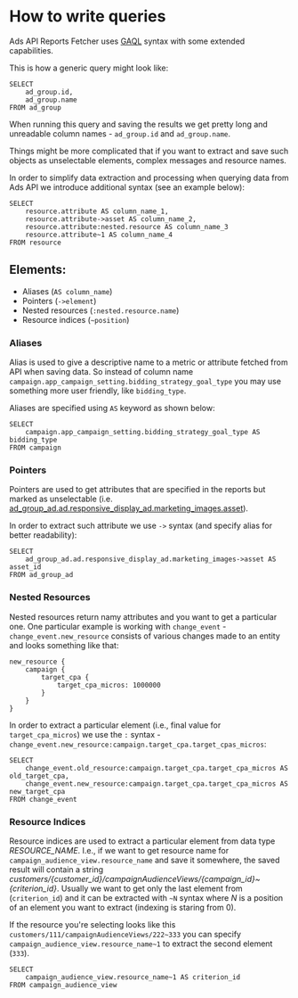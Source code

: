 # How to write queries

Ads API Reports Fetcher uses [GAQL](https://developers.google.com/google-ads/api/docs/query/overview)
syntax with some extended capabilities.


This is how a generic query might look like:

```
SELECT
    ad_group.id,
    ad_group.name
FROM ad_group
```

When running this query and saving the results we get pretty long and unreadable
column names - `ad_group.id` and `ad_group.name`.

Things might be more complicated that if you want to extract and save such objects
as unselectable elements, complex messages and resource names.

In order to simplify data extraction and processing when querying data from Ads API
we introduce additional syntax (see an example below):

```
SELECT
    resource.attribute AS column_name_1,
    resource.attribute->asset AS column_name_2,
    resource.attribute:nested.resource AS column_name_3
    resource.attribute~1 AS column_name_4
FROM resource
```

## Elements:

* Aliases (`AS column_name`)
* Pointers (`->element`)
* Nested resources (`:nested.resource.name`)
* Resource indices (`~position`)


### Aliases

Alias is used to give a descriptive name to a metric or attribute fetched from
API when saving data. So instead of column name
`campaign.app_campaign_setting.bidding_strategy_goal_type` you may use something
more user friendly, like `bidding_type`.

Aliases are specified using `AS` keyword as shown below:

```
SELECT
    campaign.app_campaign_setting.bidding_strategy_goal_type AS bidding_type
FROM campaign
```

### Pointers

Pointers are used to get attributes that are specified in the reports but
marked as unselectable (i.e. [ad_group_ad.ad.responsive_display_ad.marketing_images.asset](https://developers.google.com/google-ads/api/fields/v9/ad_group_ad#ad_group_ad.ad.responsive_display_ad.marketing_images.asset)).

In order to extract such attribute we use `->` syntax (and specify alias for
better readability):

```
SELECT
    ad_group_ad.ad.responsive_display_ad.marketing_images->asset AS asset_id
FROM ad_group_ad
```

### Nested Resources

Nested resources return namy attributes and you want to get a particular one.
One particular example is working with `change_event` - `change_event.new_resource`
consists of various changes made to an entity and looks something like that:

```
new_resource {
    campaign {
        target_cpa {
            target_cpa_micros: 1000000
        }
    }
}
```

In order to extract a particular element (i.e., final value for `target_cpa_micros`)
we use the `:` syntax - `change_event.new_resource:campaign.target_cpa.target_cpas_micros`:

```
SELECT
    change_event.old_resource:campaign.target_cpa.target_cpa_micros AS old_target_cpa,
    change_event.new_resource:campaign.target_cpa.target_cpa_micros AS new_target_cpa
FROM change_event
```

### Resource Indices

Resource indices are used to extract a particular element from data type
*RESOURCE_NAME*. I.e., if we want to get resource name for `campaign_audience_view.resource_name`
and save it somewhere, the saved result will contain a string *customers/{customer_id}/campaignAudienceViews/{campaign_id}~{criterion_id}*. Usually we want to get only the last element from (`criterion_id`) and
it can be extracted with `~N` syntax  where *N* is a position of an element you want to extract
(indexing is staring from 0).

If the resource you're selecting looks like this `customers/111/campaignAudienceViews/222~333`
you can specify `campaign_audience_view.resource_name~1` to extract the second element (`333`).

```
SELECT
    campaign_audience_view.resource_name~1 AS criterion_id
FROM campaign_audience_view
```

